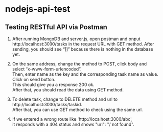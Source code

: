 ﻿# nodejs-api-test


## Testing RESTful API via Postman
1. After running MongoDB and server.js, open postman and onput http://localhost:3000/tasks in the request URL with GET method.
After sending, you should see “[]” because there is nothing in the database yet.

2. On the same address, change the method to POST, click body and select “x-www-form-urlencoded”.<br/>
Then, enter name as the key and the corresponding task name as value.<br/>
Click on send button. <br/>
This should give you a response 200 ok. <br/>
After that, you should read the data using GET method.

3. To delete task, change to DELETE method and url to http://localhost:3000/tasks/taskid.<br/>
After that, you can use GET method to check using the same url.

4. If we entered a wrong route like 'http://localhost:3000/abc', <br/>
it responds with a 404 status and shows "url": "/ not found". 
